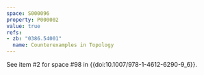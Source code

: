 ```yaml
---
space: S000096
property: P000002
value: true
refs:
- zb: "0386.54001"
  name: Counterexamples in Topology
---
```


See item #2 for space #98 in {{doi:10.1007/978-1-4612-6290-9_6}}.
